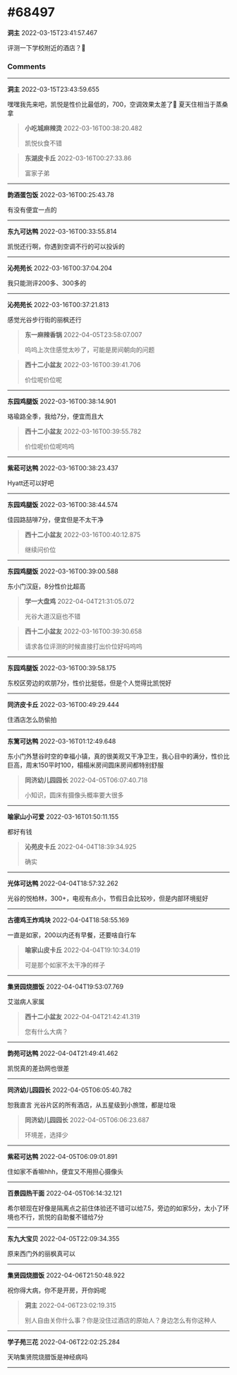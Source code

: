 # #68497

**洞主** 2022-03-15T23:41:57.467

评测一下学校附近的酒店？🙈

### Comments

---

**洞主** 2022-03-15T23:43:59.655

嘿嘿我先来吧，凯悦是性价比最低的，700，空调效果太差了🙈 夏天住相当于蒸桑拿

> **小吃城麻辣烫** 2022-03-16T00:38:20.482
> 
> 凯悦伙食不错


> **东湖皮卡丘** 2022-03-16T00:27:33.86
> 
> 富家子弟


---

**韵酒蛋包饭** 2022-03-16T00:25:43.78

有没有便宜一点的

---

**东九可达鸭** 2022-03-16T00:33:55.814

凯悦还行啊，你遇到空调不行的可以投诉的

---

**沁苑苑长** 2022-03-16T00:37:04.204

我只能测评200多、300多的

---

**沁苑苑长** 2022-03-16T00:37:21.813

感觉光谷步行街的丽枫还行

> **东一麻辣香锅** 2022-04-05T23:58:07.007
> 
> 呜呜上次住感觉太吵了，可能是房间朝向的问题


> **西十二小盆友** 2022-03-16T00:39:41.706
> 
> 价位呢价位呢


---

**东园鸡腿饭** 2022-03-16T00:38:14.901

珞瑜路全季，我给7分，便宜而且大

> **西十二小盆友** 2022-03-16T00:39:55.782
> 
> 价位呢价位呢呜呜


---

**紫菘可达鸭** 2022-03-16T00:38:23.437

Hyatt还可以好吧

---

**东园鸡腿饭** 2022-03-16T00:38:44.574

佳园路喆啡7分，便宜但是不太干净

> **西十二小盆友** 2022-03-16T00:40:12.875
> 
> 继续问价位


---

**东园鸡腿饭** 2022-03-16T00:39:00.588

东小门汉庭，8分性价比超高

> **学一大盘鸡** 2022-04-04T21:31:05.072
> 
> 光谷大道汉庭也不错


> **西十二小盆友** 2022-03-16T00:39:30.658
> 
> 请求各位评测的时候直接打出价位好吗呜呜


---

**东园鸡腿饭** 2022-03-16T00:39:58.175

东校区旁边的欢朋7分，性价比挺低，但是个人觉得比凯悦好

---

**同济皮卡丘** 2022-03-16T00:49:29.444

住酒店怎么防偷拍

---

**东篱可达鸭** 2022-03-16T01:12:49.648

东小门外慧谷时空的幸福小镇，真的很美观又干净卫生，我心目中的满分，性价比巨高，周末150平时100，榻榻米房间圆床房间都特别舒服

> **同济幼儿园园长** 2022-04-05T06:07:40.718
> 
> 小知识，圆床有摄像头概率要大很多


---

**喻家山小可爱** 2022-03-16T01:50:11.155

都好有钱

> **沁苑皮卡丘** 2022-04-04T18:39:34.925
> 
> 确实


---

**光体可达鸭** 2022-04-04T18:57:32.262

光谷的悦柏林，300+，电视有点小，节假日会比较吵，但是内部环境挺好

---

**古德鸡王炸鸡块** 2022-04-04T18:58:55.169

一直是如家，200以内还有早餐，还要啥自行车

> **喻家山皮卡丘** 2022-04-04T19:10:34.019
> 
> 可是那个如家不太干净的样子


---

**集贤园烧腊饭** 2022-04-04T19:53:07.769

艾滋病人家属

> **西十二小盆友** 2022-04-04T21:42:41.319
> 
> 您有什么大病？


---

**韵苑可达鸭** 2022-04-04T21:49:41.462

凯悦真的差劲网也很差

---

**同济幼儿园园长** 2022-04-05T06:05:40.782

恕我直言 光谷片区的所有酒店，从五星级到小旅馆，都是垃圾

> **同济幼儿园园长** 2022-04-05T06:06:23.687
> 
> 环境差，选择少


---

**紫菘可达鸭** 2022-04-05T06:09:01.891

住如家不香嘛hhh，便宜又不用担心摄像头

---

**百景园热干面** 2022-04-05T06:14:32.121

希尔顿现在好像是隔离点之前住体验还不错可以给7.5，旁边的如家5分，太小了环境也不行，凯悦的自助餐不错给7分

---

**东九大宝贝** 2022-04-05T22:09:34.355

原来西门外的丽枫真可以

---

**集贤园烧腊饭** 2022-04-06T21:50:48.922

祝你得大病，你不是开房，开你妈呢

> **洞主** 2022-04-06T23:02:19.315
> 
> 别人自由关你什么事？你是没住过酒店的原始人？身边怎么有你这种人


---

**学子苑三花** 2022-04-06T22:02:25.284

天呐集贤院烧腊饭是神经病吗

---

